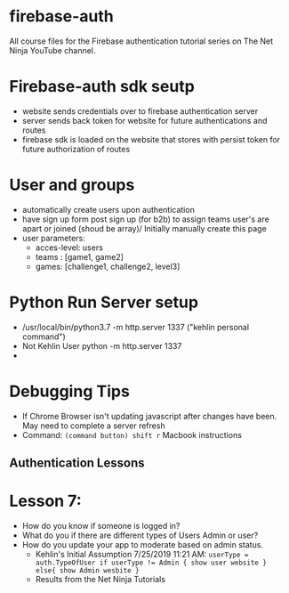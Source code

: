 # firebase-auth
All course files for the Firebase authentication tutorial series on The Net Ninja YouTube channel.

# Firebase-auth sdk seutp
- website sends credentials over to firebase authentication server
- server sends back token for website for future authentications and routes
- firebase sdk is loaded on the website that stores with persist token for future authorization of routes

# User and groups 
- automatically create users upon authentication
- have sign up form post sign up (for b2b) to assign teams user's are apart or joined (shoud be array)/ Initially manually create this page
- user parameters: 
    + acces-level: users
    + teams : [game1, game2]
    + games: [challenge1, challenge2, level3] 

# Python Run Server setup
-  /usr/local/bin/python3.7 -m http.server 1337 ("kehlin personal command")
- Not Kehlin User python -m http.server 1337
-

# Debugging Tips
- If Chrome Browser isn't updating javascript after changes have been. May need to complete a server refresh
- Command: `(command button) shift r` Macbook instructions

## Authentication Lessons
# Lesson 7:
  - How do you know if someone is logged in?
  - What do you if there are different types of Users Admin or user?
  - How do you update your app to moderate based on admin status.
    - Kehlin's Initial Assumption 7/25/2019 11:21 AM:
      `userType = auth.TypeOfUser
      if userType != Admin {
        show user website
      }
      else{
        show Admin wesbite
      }`
    - Results from the Net Ninja Tutorials

